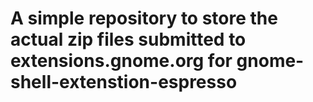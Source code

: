 # A simple repository to store the actual zip files submitted to extensions.gnome.org for gnome-shell-extenstion-espresso
